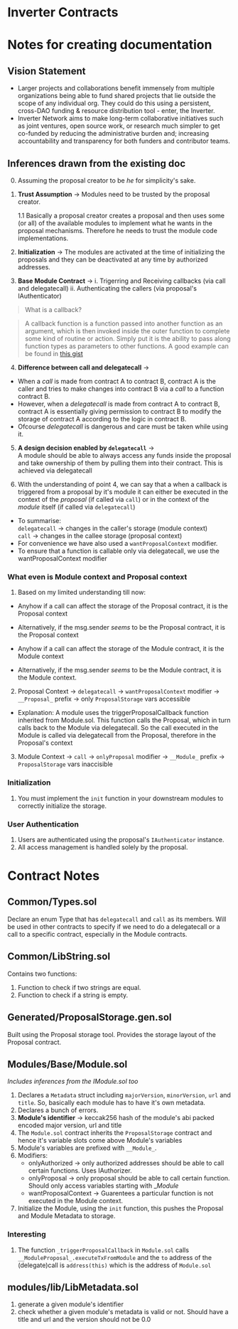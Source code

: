 # Inverter Contracts

# Notes for creating documentation

## Vision Statement

+ Larger projects and collaborations benefit immensely from multiple organizations being able to fund shared projects that lie outside the scope of any individual org. They could do this using a persistent, cross-DAO funding & resource distribution tool - enter, the Inverter.
+ Inverter Network aims to make long-term collaborative initiatives such as joint ventures, open source work, or research much simpler to get co-funded by reducing the administrative burden and; increasing accountability and transparency for both funders and contributor teams. 

## Inferences drawn from the existing doc

0. Assuming the proposal creator to be *he* for simplicity's sake.

1. **Trust Assumption** -> Modules need to be trusted by the proposal creator.

    1.1 Basically a proposal creator creates a proposal and then uses some (or all) of the available modules to implement what he wants in the proposal mechanisms. Therefore he needs to trust the module code implementations.

2. **Initialization** -> The modules are activated at the time of initializing the proposals and they can be deactivated at any time by authorized addresses. 

3. **Base Module Contract** -> 
    i. Trigerring and Receiving callbacks (via call and delegatecall) 
    ii. Authenticating the callers (via proposal's IAuthenticator)
> What is a callback?

> A callback function is a function passed into another function as an argument, which is then invoked inside the outer function to complete some kind of routine or action.
> Simply put it is the ability to pass along function types as parameters to other functions. A good example can be found in [this gist](https://gist.github.com/adamdossa/3c256ef52cf6f1c0329c8c9e71b74676)

4. **Difference between call and delegatecall** ->
+ When a *call* is made from contract A to contract B, contract A is the caller and tries to make changes into contract B via a *call* to a function contract B.
+ However, when a *delegatecall* is made from contract A to contract B, contract A is essentially giving permission to contract B to modify the storage of contract A according to the logic in contract B.
+ Ofcourse *delegatecall* is dangerous and care must be taken while using it.

5. **A design decision enabled by `delegatecall`** -> <br/>
A module should be able to always access any funds inside the proposal and take ownership of them by pulling them into their contract. This is achieved via delegatecall

6. With the understanding of point 4, we can say that a when a callback is triggered from a proposal by it's module it can either be executed in the context of the *proposal* (if called via `call`) or in the context of the *module* itself (if called via `delegatecall`)
+ To summarise: <br/>
    `delegatecall` -> changes in the caller's storage (module context) <br/>
    `call` -> changes in the callee storage (proposal context)
+ For convenience we have also used a `wantProposalContext` modifier.
+ To ensure that a function is callable only via delegatecall, we use the wantProposalContext modifier

### What even is Module context and Proposal context

1. Based on my limited understanding till now:

+ Anyhow if a call can affect the storage of the Proposal contract, it is the Proposal context
+ Alternatively, if the msg.sender *seems* to be the Proposal contract, it is the Proposal context

+ Anyhow if a call can affect the storage of the Module contract, it is the Module context
+ Alternatively, if the msg.sender *seems* to be the Module contract, it is the Module context.

2. Proposal Context -> `delegatecall` -> `wantProposalContext` modifier -> `__Proposal_` prefix -> only `ProposalStorage` vars accessible
+ Explanation: A module uses the triggerProposalCallback function inherited from Module.sol. This function calls the Proposal, which in turn calls back to the Module via delegatecall. So the call executed in the Module is called via delegatecall from the Proposal, therefore in the Proposal's context

3. Module Context -> `call` -> `onlyProposal` modifier -> `__Module_` prefix -> `ProposalStorage` vars inaccisible 

### Initialization

1. You must implement the `init` function in your downstream modules to correctly initialize the storage.

### User Authentication

1. Users are authenticated using the proposal's `IAuthenticator` instance.
2. All access management is handled solely by the proposal.

# Contract Notes

## Common/Types.sol

Declare an enum Type that has `delegatecall` and `call` as its members. Will be used in other contracts to specify if we need to do a delegatecall or a call to a specific contract, especially in the Module contracts.

## Common/LibString.sol

Contains two functions:
1. Function to check if two strings are equal.
2. Function to check if a string is empty.

## Generated/ProposalStorage.gen.sol

Built using the Proposal storage tool. Provides the storage layout of the Proposal contract.

## Modules/Base/Module.sol

*Includes inferences from the IModule.sol too*

1. Declares a `Metadata` struct including `majorVersion`, `minorVersion`, `url` and `title`. So, basically each module has to have it's own metadata.
2. Declares a bunch of errors.
3. **Module's identifier** -> keccak256 hash of the module's abi packed encoded major version, url and title
4. The `Module.sol` contract inherits the `ProposalStorage` contract and hence it's variable slots come above Module's variables
5. Module's variables are prefixed with `__Module_`.
6. Modifiers:
    + onlyAuthorized -> only authorized addresses should be able to call certain functions. Uses IAuthorizer.
    + onlyProposal -> only proposal should be able to call certain function. Should only access variables starting with __Module_
    + wantProposalContext -> Guarentees a particular function is not executed in the Module context.
7. Initialize the Module, using the `init` function, this pushes the Proposal and Module Metadata to storage.

### Interesting

1. The function `_triggerProposalCallback` in `Module.sol` calls `__ModuleProposal_.executeTxFromModule` and the `to` address of the (delegate)call is `address(this)` which is the address of `Module.sol`

## modules/lib/LibMetadata.sol

1. generate a given module's identifier
2. check whether a given module's metadata is valid or not. Should have a title and url and the version should not be 0.0